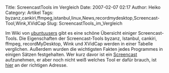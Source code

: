 Title: ScreencastTools im Vergleich
Date: 2007-02-07 02:17
Author: Heiko
Category: Artikel
Tags: byzanz,cankiri,ffmpeg,istanbul,linux,News,recordmydesktop,Screencast-Tool,Wink,XVidCap
Slug: ScreencastTools_im_Vergleich

Im Wiki von [ubuntuusers](http://wiki.ubuntuusers.de) gibt es eine schöne
Übersicht einiger Screencast-Tools. Die Eigenschaften der Screencast-Tools
byzanz, Istanbul, cankiri, ffmpeg, recordMyDesktop, Wink und XVidCap werden in
einer Tabelle verglichen. Außerdem wurden die wichtigsten Fakten jedes
Programmes in einigen Sätzen festgehalten. Wer kurz davor ist ein
[Screencast](http://de.wikipedia.org/wiki/Screencast) aufzunehmen, er aber
noch nicht weiß welches Tool er dafür brauch, ist
[hier](http://wiki.ubuntuusers.de/Screencasts) an der richtigen Adresse.

